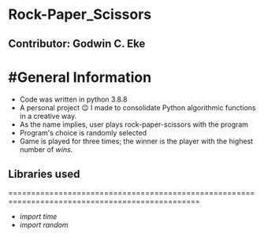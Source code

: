 # Rock-Paper_Scissors
## Contributor: Godwin C. Eke

#General Information
================================================================================================
- Code was written in python 3.8.8
- A personal project :wink: I made to consolidate Python algorithmic functions in a creative way.
-  As the name implies, user plays rock-paper-scissors with the program
- Program's choice is randomly selected
- Game is played for three times; the winner is the player with the highest number of *wins*.

## Libraries used
================================================================================================
- _import time_
- _import random_


